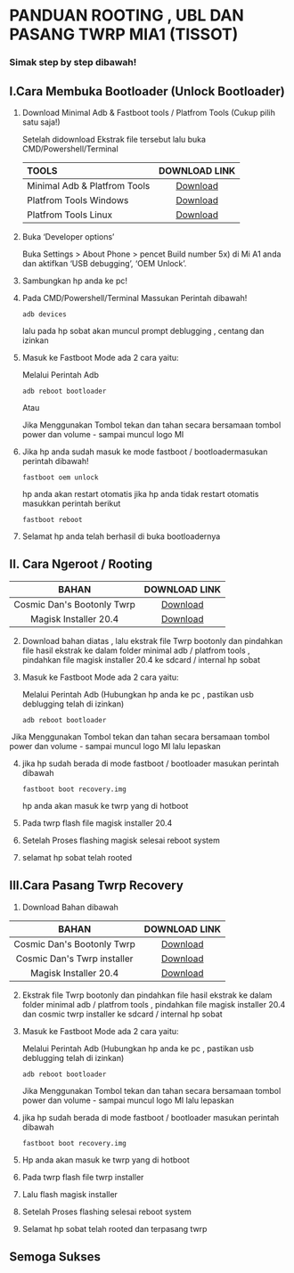 # PANDUAN ROOTING , UBL DAN PASANG TWRP MIA1 (TISSOT)

### Simak step by step dibawah!

> 
>

## **I.Cara Membuka Bootloader (Unlock Bootloader)**



1. Download Minimal Adb & Fastboot tools / Platfrom Tools (Cukup pilih satu saja!)

   Setelah didownload  Ekstrak file tersebut lalu buka CMD/Powershell/Terminal

   | TOOLS                        |       DOWNLOAD LINK        |
   | :--------------------------- | :------------------------: |
   | Minimal Adb & Platfrom Tools | [Download](www.google.com) |
   | Platfrom Tools Windows       | [Download](www.google.com) |
   | Platfrom Tools Linux         | [Download](www.google.com) |

2. Buka ‘Developer options’ 

   Buka Settings >  About Phone > pencet Build number 5x) di Mi A1 anda dan aktifkan ‘USB  debugging’, ‘OEM Unlock’.

   

3. Sambungkan hp anda ke pc!

4. Pada CMD/Powershell/Terminal Massukan Perintah dibawah!

   ```
   adb devices
   ```

   lalu pada hp sobat akan muncul prompt deblugging , centang dan izinkan

5. Masuk ke Fastboot Mode ada 2 cara yaitu:

   Melalui Perintah Adb

   ```
   adb reboot bootloader
   ```

   Atau

   Jika Menggunakan Tombol tekan dan tahan secara bersamaan  tombol power dan volume -  sampai muncul logo MI

6. Jika hp anda sudah masuk ke mode fastboot / bootloadermasukan perintah dibawah!

   ```
   fastboot oem unlock
   ```

   hp anda akan restart otomatis jika hp anda tidak restart otomatis masukkan perintah berikut

   ```
   fastboot reboot
   ```


7. Selamat hp anda telah berhasil di buka bootloadernya



## II. Cara Ngeroot / Rooting



|           BAHAN            |       DOWNLOAD LINK        |
| :------------------------: | :------------------------: |
| Cosmic Dan's Bootonly Twrp | [Download](www.google.com) |
|   Magisk Installer 20.4    | [Download](www.google.com) |

2. Download bahan diatas , lalu ekstrak  file Twrp bootonly dan pindahkan file hasil ekstrak ke dalam folder minimal adb / platfrom tools , pindahkan file magisk installer 20.4 ke sdcard / internal hp sobat

3. Masuk ke Fastboot Mode ada 2 cara yaitu:

   Melalui Perintah Adb (Hubungkan hp anda ke pc , pastikan usb deblugging telah di izinkan)

   ```
   adb reboot bootloader
   ```

​		Jika Menggunakan Tombol tekan dan tahan secara bersamaan  tombol power dan volume -  sampai 		muncul logo MI lalu lepaskan

4. jika hp sudah berada di mode fastboot / bootloader masukan perintah dibawah

   ```
   fastboot boot recovery.img
   ```

   hp anda akan masuk ke twrp yang di hotboot

5. Pada twrp  flash file  magisk installer 20.4

6. Setelah Proses flashing  magisk selesai reboot system

7. selamat hp sobat telah rooted

   

## III.Cara Pasang Twrp Recovery



1. Download Bahan dibawah

|            BAHAN            |       DOWNLOAD LINK        |
| :-------------------------: | :------------------------: |
| Cosmic Dan's Bootonly Twrp  | [Download](www.google.com) |
| Cosmic Dan's Twrp installer | [Download](www.google.com) |
|    Magisk Installer 20.4    | [Download](www.google.com) |


2. Ekstrak  file Twrp bootonly dan pindahkan file hasil ekstrak ke dalam folder minimal adb / platfrom tools , pindahkan file magisk installer 20.4 dan cosmic twrp installer  ke sdcard / internal hp sobat

3. Masuk ke Fastboot Mode ada 2 cara yaitu:

   Melalui Perintah Adb (Hubungkan hp anda ke pc , pastikan usb deblugging telah di izinkan)

   ```
   adb reboot bootloader
   ```

   Jika Menggunakan Tombol tekan dan tahan secara bersamaan  tombol power dan volume -  sampai muncul logo MI lalu lepaskan

   

4. jika hp sudah berada di mode fastboot / bootloader masukan perintah dibawah

   ```
   fastboot boot recovery.img
   ```

   

9.  Hp anda akan masuk ke twrp yang di hotboot

11. Pada twrp  flash file  twrp installer 

12. Lalu flash magisk installer

13. Setelah Proses flashing   selesai reboot system

14. Selamat hp sobat telah rooted dan terpasang twrp




## Semoga Sukses

